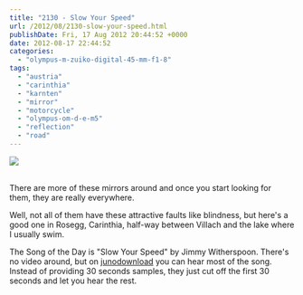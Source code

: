 ```yaml
---
title: "2130 - Slow Your Speed"
url: /2012/08/2130-slow-your-speed.html
publishDate: Fri, 17 Aug 2012 20:44:52 +0000
date: 2012-08-17 22:44:52
categories: 
  - "olympus-m-zuiko-digital-45-mm-f1-8"
tags: 
  - "austria"
  - "carinthia"
  - "karnten"
  - "mirror"
  - "motorcycle"
  - "olympus-om-d-e-m5"
  - "reflection"
  - "road"
---
```

<div class="container">
<div class="center"><a target="_blank" href="https://d25zfm9zpd7gm5.cloudfront.net/1200x1200/2012/20120817_173737_lr.jpg"><img src="https://d25zfm9zpd7gm5.cloudfront.net/0600x0600/2012/20120817_173737_lr.jpg" /></a></div>
</div>
<br />

There are more of these mirrors around and once you start looking for them, they are really everywhere.

 Well, not all of them have these attractive faults like blindness, but here's a good one in Rosegg, Carinthia, half-way between Villach and the lake where I usually swim.

The Song of the Day is "Slow Your Speed" by Jimmy Witherspoon. There's no video around, but on <a href="http://www.junodownload.com/products/ill-be-right-on-down-the-modern-recordings-1947-1953/1868526-02/?trackid=4" target="_blank">junodownload</a> you can hear most of the song. Instead of providing 30 seconds samples, they just cut off the first 30 seconds and let you hear the rest.
